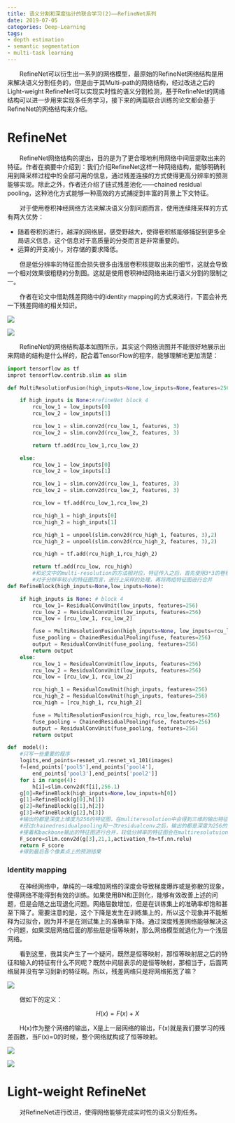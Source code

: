 ```yaml
---
title: 语义分割和深度估计的联合学习(2)——RefineNet系列
date: 2019-07-05
categories: Deep-Learning
tags:
- depth estimation
- semantic segmentation
- multi-task learning
---
```


　　RefineNet可以衍生出一系列的网络模型，最原始的RefineNet网络结构是用来解决语义分割任务的，但是由于其Multi-path的网络结构，经过改进之后的Light-weight RefineNet可以实现实时性的语义分割检测，基于RefineNet的网络结构可以进一步用来实现多任务学习，接下来的两篇联合训练的论文都会基于RefineNet的网络结构来介绍。

<!-- more -->

# RefineNet

　　RefineNet网络结构的提出，目的是为了更合理地利用网络中间层提取出来的特征。作者在摘要中介绍到：我们介绍RefineNet这样一种网络结构，能够明确利用到降采样过程中的全部可用的信息，通过残差连接的方式使得更高分辨率的预测能够实现。除此之外，作者还介绍了链式残差池化——chained residual pooling，这种池化方式能够一种高效的方式捕捉到丰富的背景上下文特征。

　　对于使用卷积神经网络方法来解决语义分割问题而言，使用连续降采样的方式有两大优势：

- 随着卷积的进行，越深的网络层，感受野越大，使得卷积核能够捕捉到更多全局语义信息，这个信息对于高质量的分类而言是非常重要的。
- 运算的开支减小，对存储的要求降低。

　　但是低分辨率的特征图会损失很多由浅层卷积核提取出来的细节，这就会导致一个相对效果很粗糙的分割图。这就是使用卷积神经网络来进行语义分割的限制之一。

　　作者在论文中借助残差网络中的identity mapping的方式来进行，下面会补充一下残差网络的相关知识。

![](/pic/refinenet_arch1.png)

![](/pic/refinenet_arch2.png)

　　RefineNet的网络结构基本如图所示，其实这个网络流图并不能很好地展示出来网络的结构是什么样的，配合着TensorFlow的程序，能够理解地更加清楚：

```python
import tensorflow as tf
improt tensorflow.contrib.slim as slim

def MultiResolutionFusion(high_inputs=None,low_inputs=None,features=256):

    if high_inputs is None:#refineNet block 4
        rcu_low_1 = low_inputs[0]
        rcu_low_2 = low_inputs[1]

        rcu_low_1 = slim.conv2d(rcu_low_1, features, 3)
        rcu_low_2 = slim.conv2d(rcu_low_2, features, 3)

        return tf.add(rcu_low_1,rcu_low_2)

    else:
        rcu_low_1 = low_inputs[0]
        rcu_low_2 = low_inputs[1]

        rcu_low_1 = slim.conv2d(rcu_low_1, features, 3)
        rcu_low_2 = slim.conv2d(rcu_low_2, features, 3)

        rcu_low = tf.add(rcu_low_1,rcu_low_2)

        rcu_high_1 = high_inputs[0]
        rcu_high_2 = high_inputs[1]

        rcu_high_1 = unpool(slim.conv2d(rcu_high_1, features, 3),2)
        rcu_high_2 = unpool(slim.conv2d(rcu_high_2, features, 3),2)

        rcu_high = tf.add(rcu_high_1,rcu_high_2)

        return tf.add(rcu_low, rcu_high)
		#和论文中的multi-resolution的方法相对应，特征传入之后，首先使用3*3的卷积核
		#对于分辨率较小的特征图而言，进行上采样的处理，再将两组特征图进行合并
def RefineBlock(high_inputs=None,low_inputs=None):

    if high_inputs is None: # block 4
        rcu_low_1= ResidualConvUnit(low_inputs, features=256)
        rcu_low_2 = ResidualConvUnit(low_inputs, features=256)
        rcu_low = [rcu_low_1, rcu_low_2]

        fuse = MultiResolutionFusion(high_inputs=None, low_inputs=rcu_low, features=256)
        fuse_pooling = ChainedResidualPooling(fuse, features=256)
        output = ResidualConvUnit(fuse_pooling, features=256)
        return output
    else:
        rcu_low_1 = ResidualConvUnit(low_inputs, features=256)
        rcu_low_2 = ResidualConvUnit(low_inputs, features=256)
        rcu_low = [rcu_low_1, rcu_low_2]

        rcu_high_1 = ResidualConvUnit(high_inputs, features=256)
        rcu_high_2 = ResidualConvUnit(high_inputs, features=256)
        rcu_high = [rcu_high_1, rcu_high_2]

        fuse = MultiResolutionFusion(rcu_high, rcu_low,features=256)
        fuse_pooling = ChainedResidualPooling(fuse, features=256)
        output = ResidualConvUnit(fuse_pooling, features=256)
        return output

def  model():
	#只写一些重要的程序
	logits,end_points=resnet_v1.resnet_v1_101(images)
	f=[end_points['pool5'],end_points['pool4'],
		end_points['pool3'],end_points['pool2']]
	for i in range(4):
		h[i]=slim.conv2d(f[i],256.1)
	g[0]=RefineBlock(high_inputs=None,low_inputs=h[0])
	g[1]=RefineBlock(g[0],h[1])
	g[2]=RefineBlock(g[1],h[2])
	g[3]=RefineBlock(g[2],h[3])
	#输出的都是深度上维度为256的特征图，在muliteresolution中会得到三维的输出特征图
	#经过chainedresidualpooling和一次residualconv之后，输出的都是深度为256的特征图
	#接着和backbone输出的特征图进行合并，较低分辨率的特征图会在multiresolutuionfusion的过程中进行上采样处理。
	F_score=slim.conv2d(g[3],21,1,activation_fn=tf.nn.relu)
	return F_score
	#得到最后各个像素点上的预测结果
```

### Identity mapping 

　　在神经网络中，单纯的一味增加网络的深度会导致梯度爆炸或是弥散的现象，使得网络不能得到有效的训练。如果使用BN和正则化，能够有效改善上述的问题，但是会随之出现退化问题。网络层数增加，但是在训练集上的准确率却饱和甚至下降了。需要注意的是，这个下降是发生在训练集上的，所以这个现象并不能解释为过拟合，因为并不是在测试集上的准确率下降。通过深度残差网络能够解决这个问题，如果深层网络后面的那些层是恒等映射，那么网络模型就退化为一个浅层网络。

　　看到这里，我其实产生了一个疑问，既然是恒等映射，那恒等映射层之后的特征和输入的特征有什么不同呢？既然中间层表示的是恒等映射，那相当于，后面网络层并没有学习到新的特征啊。所以，残差网络只是将网络拓宽了嘛？

![](/pic/identity_mapping.png)

　　做如下的定义：

$$
H(x)=F(x)+X
$$

　　H(x)作为整个网络的输出，X是上一层网络的输出，F(x)就是我们要学习的残差函数，当F(x)=0的时候，整个网络就构成了恒等映射。

![](/pic/ResNet.png)

![](/pic/ResnetArch.png)

# Light-weight RefineNet

　　对RefineNet进行改进，使得网络能够完成实时性的语义分割任务。